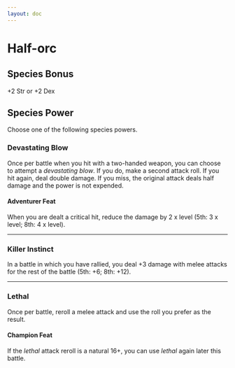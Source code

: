 ```yaml
---
layout: doc
---
```

# Half-orc

## Species Bonus

+2 Str or +2 Dex

## Species Power

Choose one of the following species powers.

### Devastating Blow

Once per battle when you hit with a two-handed weapon, you can choose to attempt a _devastating blow_. If you do, make a second attack roll. If you hit again, deal double damage. If you miss, the original attack deals half damage and the power is not expended.

#### Adventurer Feat

When you are dealt a critical hit, reduce the damage by 2 x level (5th: 3 x level; 8th: 4 x level).

---

### Killer Instinct

In a battle in which you have rallied, you deal +3 damage with melee attacks for the rest of the battle (5th: +6; 8th: +12).

---

### Lethal

Once per battle, reroll a melee attack and use the roll you prefer as the result.

#### Champion Feat

If the _lethal_ attack reroll is a natural 16+, you can use _lethal_ again later this battle.
